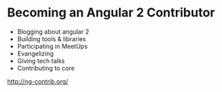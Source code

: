 # Becoming an Angular 2 Contributor

* Blogging about angular 2
* Building tools & libraries
* Participating in MeetUps
* Evangelizing
* Giving tech talks
* Contributing to core

http://ng-contrib.org/
